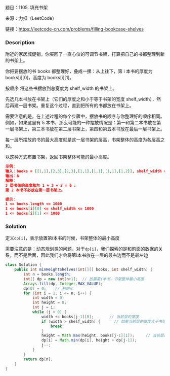 题目：1105. 填充书架

来源：力扣（LeetCode）

链接：https://leetcode-cn.com/problems/filling-bookcase-shelves


### Description

附近的家居城促销，你买回了一直心仪的可调节书架，打算把自己的书都整理到新的书架上。

你把要摆放的书 books 都整理好，叠成一摞：从上往下，第 i 本书的厚度为 books[i][0]，高度为 books[i][1]。

按顺序 将这些书摆放到总宽度为 shelf_width 的书架上。

先选几本书放在书架上（它们的厚度之和小于等于书架的宽度 shelf_width），然后再建一层书架。重复这个过程，直到把所有的书都放在书架上。

需要注意的是，在上述过程的每个步骤中，摆放书的顺序与你整理好的顺序相同。 例如，如果这里有 5 本书，那么可能的一种摆放情况是：第一和第二本书放在第一层书架上，第三本书放在第二层书架上，第四和第五本书放在最后一层书架上。

每一层所摆放的书的最大高度就是这一层书架的层高，书架整体的高度为各层高之和。

以这种方式布置书架，返回书架整体可能的最小高度。

```json
示例：
输入：books = [[1,1],[2,3],[2,3],[1,1],[1,1],[1,1],[1,2]], shelf_width = 4
输出：6
解释：
3 层书架的高度和为 1 + 3 + 2 = 6 。
第 2 本书不必放在第一层书架上。

提示：
1 <= books.length <= 1000
1 <= books[i][0] <= shelf_width <= 1000
1 <= books[i][1] <= 1000
```



### Solution

定义`dp[i]`，表示放置第i本书的时候，书架整体的最小高度

需要注意的是：动态规划类的问题，对于`dp[i]`，我们探索的是和前面的数据的关系，而不是后面，因此我们才会将第i本书放在一层的最右边而不是最左边

```java
class Solution {
    public int minHeightShelves(int[][] books, int shelf_width) {
        int n = books.length;
        int[] dp = new int[n+1];  // 放置第i本书，书架整体最小高度
        Arrays.fill(dp, Integer.MAX_VALUE);
        dp[0] = 0;    // 初始化
        for (int i = 1; i <= n; i++) {
            int width = 0;
            int height = 0;
            int j = i;
            while (j > 0) {
                width += books[j-1][0];       // 当前层的宽度
                if (width > shelf_width) {      // 如果当前层的宽度大于书架的宽度，则结束
                    break;
                }
                height = Math.max(height, books[j-1][1]);     // 当前层的最大高度
                dp[i] = Math.min(dp[i], height + dp[j-1]);
                j--;
            }
        }
        return dp[n];
    }
}
```











